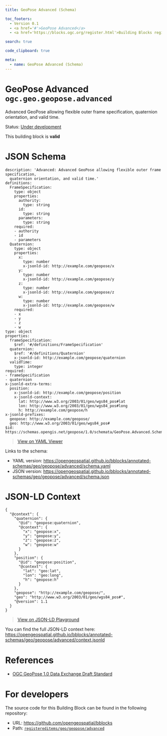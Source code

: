 ```yaml
---
title: GeoPose Advanced (Schema)

toc_footers:
  - Version 0.1
  - <a href='#'>GeoPose Advanced</a>
  - <a href='https://blocks.ogc.org/register.html'>Building Blocks register</a>

search: true

code_clipboard: true

meta:
  - name: GeoPose Advanced (Schema)
---
```



# GeoPose Advanced `ogc.geo.geopose.advanced`

Advanced GeoPose allowing flexible outer frame specification, quaternion orientation, and valid time.

<p class="status">
    <span data-rainbow-uri="http://www.opengis.net/def/status">Status</span>:
    <a href="http://www.opengis.net/def/status/under-development" target="_blank" data-rainbow-uri>Under development</a>
</p>

<aside class="success">
This building block is <strong>valid</strong>
</aside>


# JSON Schema

```yaml--schema
description: 'Advanced: Advanced GeoPose allowing flexible outer frame specification,
  quaternion orientation, and valid time.'
definitions:
  FrameSpecification:
    type: object
    properties:
      authority:
        type: string
      id:
        type: string
      parameters:
        type: string
    required:
    - authority
    - id
    - parameters
  Quaternion:
    type: object
    properties:
      x:
        type: number
        x-jsonld-id: http://example.com/geopose/x
      y:
        type: number
        x-jsonld-id: http://example.com/geopose/y
      z:
        type: number
        x-jsonld-id: http://example.com/geopose/z
      w:
        type: number
        x-jsonld-id: http://example.com/geopose/w
    required:
    - x
    - y
    - z
    - w
type: object
properties:
  frameSpecification:
    $ref: '#/definitions/FrameSpecification'
  quaternion:
    $ref: '#/definitions/Quaternion'
    x-jsonld-id: http://example.com/geopose/quaternion
  validTime:
    type: integer
required:
- frameSpecification
- quaternion
x-jsonld-extra-terms:
  position:
    x-jsonld-id: http://example.com/geopose/position
    x-jsonld-context:
      lat: http://www.w3.org/2003/01/geo/wgs84_pos#lat
      lon: http://www.w3.org/2003/01/geo/wgs84_pos#long
      h: http://example.com/geopose/h
x-jsonld-prefixes:
  geopose: http://example.com/geopose/
  geo: http://www.w3.org/2003/01/geo/wgs84_pos#
$id: https://schemas.opengis.net/geopose/1.0/schemata/GeoPose.Advanced.Schema.json

```

> <a target="_blank" href="https://avillar.github.io/TreedocViewer/?dataParser=yaml&amp;data=description%3A+%27Advanced%3A+Advanced+GeoPose+allowing+flexible+outer+frame+specification%2C%0A++quaternion+orientation%2C+and+valid+time.%27%0Adefinitions%3A%0A++FrameSpecification%3A%0A++++type%3A+object%0A++++properties%3A%0A++++++authority%3A%0A++++++++type%3A+string%0A++++++id%3A%0A++++++++type%3A+string%0A++++++parameters%3A%0A++++++++type%3A+string%0A++++required%3A%0A++++-+authority%0A++++-+id%0A++++-+parameters%0A++Quaternion%3A%0A++++type%3A+object%0A++++properties%3A%0A++++++x%3A%0A++++++++type%3A+number%0A++++++++x-jsonld-id%3A+http%3A%2F%2Fexample.com%2Fgeopose%2Fx%0A++++++y%3A%0A++++++++type%3A+number%0A++++++++x-jsonld-id%3A+http%3A%2F%2Fexample.com%2Fgeopose%2Fy%0A++++++z%3A%0A++++++++type%3A+number%0A++++++++x-jsonld-id%3A+http%3A%2F%2Fexample.com%2Fgeopose%2Fz%0A++++++w%3A%0A++++++++type%3A+number%0A++++++++x-jsonld-id%3A+http%3A%2F%2Fexample.com%2Fgeopose%2Fw%0A++++required%3A%0A++++-+x%0A++++-+y%0A++++-+z%0A++++-+w%0Atype%3A+object%0Aproperties%3A%0A++frameSpecification%3A%0A++++%24ref%3A+%27%23%2Fdefinitions%2FFrameSpecification%27%0A++quaternion%3A%0A++++%24ref%3A+%27%23%2Fdefinitions%2FQuaternion%27%0A++++x-jsonld-id%3A+http%3A%2F%2Fexample.com%2Fgeopose%2Fquaternion%0A++validTime%3A%0A++++type%3A+integer%0Arequired%3A%0A-+frameSpecification%0A-+quaternion%0Ax-jsonld-extra-terms%3A%0A++position%3A%0A++++x-jsonld-id%3A+http%3A%2F%2Fexample.com%2Fgeopose%2Fposition%0A++++x-jsonld-context%3A%0A++++++lat%3A+http%3A%2F%2Fwww.w3.org%2F2003%2F01%2Fgeo%2Fwgs84_pos%23lat%0A++++++lon%3A+http%3A%2F%2Fwww.w3.org%2F2003%2F01%2Fgeo%2Fwgs84_pos%23long%0A++++++h%3A+http%3A%2F%2Fexample.com%2Fgeopose%2Fh%0Ax-jsonld-prefixes%3A%0A++geopose%3A+http%3A%2F%2Fexample.com%2Fgeopose%2F%0A++geo%3A+http%3A%2F%2Fwww.w3.org%2F2003%2F01%2Fgeo%2Fwgs84_pos%23%0A%24id%3A+https%3A%2F%2Fschemas.opengis.net%2Fgeopose%2F1.0%2Fschemata%2FGeoPose.Advanced.Schema.json%0A">View on YAML Viewer</a>

Links to the schema:

* YAML version: <a href="https://opengeospatial.github.io/bblocks/annotated-schemas/geo/geopose/advanced/schema.yaml" target="_blank">https://opengeospatial.github.io/bblocks/annotated-schemas/geo/geopose/advanced/schema.yaml</a>
* JSON version: <a href="https://opengeospatial.github.io/bblocks/annotated-schemas/geo/geopose/advanced/schema.json" target="_blank">https://opengeospatial.github.io/bblocks/annotated-schemas/geo/geopose/advanced/schema.json</a>


# JSON-LD Context

```json--ldContext
{
  "@context": {
    "quaternion": {
      "@id": "geopose:quaternion",
      "@context": {
        "x": "geopose:x",
        "y": "geopose:y",
        "z": "geopose:z",
        "w": "geopose:w"
      }
    },
    "position": {
      "@id": "geopose:position",
      "@context": {
        "lat": "geo:lat",
        "lon": "geo:long",
        "h": "geopose:h"
      }
    },
    "geopose": "http://example.com/geopose/",
    "geo": "http://www.w3.org/2003/01/geo/wgs84_pos#",
    "@version": 1.1
  }
}
```

> <a target="_blank" href="https://json-ld.org/playground/#json-ld=%7B%0A++%22%40context%22%3A+%7B%0A++++%22quaternion%22%3A+%7B%0A++++++%22%40id%22%3A+%22geopose%3Aquaternion%22%2C%0A++++++%22%40context%22%3A+%7B%0A++++++++%22x%22%3A+%22geopose%3Ax%22%2C%0A++++++++%22y%22%3A+%22geopose%3Ay%22%2C%0A++++++++%22z%22%3A+%22geopose%3Az%22%2C%0A++++++++%22w%22%3A+%22geopose%3Aw%22%0A++++++%7D%0A++++%7D%2C%0A++++%22position%22%3A+%7B%0A++++++%22%40id%22%3A+%22geopose%3Aposition%22%2C%0A++++++%22%40context%22%3A+%7B%0A++++++++%22lat%22%3A+%22geo%3Alat%22%2C%0A++++++++%22lon%22%3A+%22geo%3Along%22%2C%0A++++++++%22h%22%3A+%22geopose%3Ah%22%0A++++++%7D%0A++++%7D%2C%0A++++%22geopose%22%3A+%22http%3A%2F%2Fexample.com%2Fgeopose%2F%22%2C%0A++++%22geo%22%3A+%22http%3A%2F%2Fwww.w3.org%2F2003%2F01%2Fgeo%2Fwgs84_pos%23%22%2C%0A++++%22%40version%22%3A+1.1%0A++%7D%0A%7D">View on JSON-LD Playground</a>

You can find the full JSON-LD context here:
<a href="https://opengeospatial.github.io/bblocks/annotated-schemas/geo/geopose/advanced/context.jsonld" target="_blank">https://opengeospatial.github.io/bblocks/annotated-schemas/geo/geopose/advanced/context.jsonld</a>

# References

* [OGC GeoPose 1.0 Data Exchange Draft Standard](https://docs.ogc.org/dis/21-056r10/21-056r10.html)

# For developers

The source code for this Building Block can be found in the following repository:

* URL: <a href="https://github.com/opengeospatial/bblocks" target="_blank">https://github.com/opengeospatial/bblocks</a>
* Path:
<code><a href="https://github.com/opengeospatial/bblocks/blob/HEAD/registereditems/geo/geopose/advanced" target="_blank">registereditems/geo/geopose/advanced</a></code>

